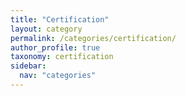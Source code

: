 ```yaml
---
title: "Certification"
layout: category
permalink: /categories/certification/
author_profile: true
taxonomy: certification
sidebar:
  nav: "categories"
---
```

